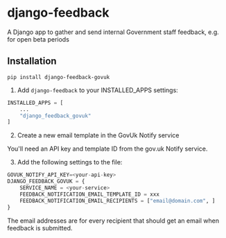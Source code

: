 # django-feedback

A Django app to gather and send internal Government staff feedback, e.g. for open beta periods

## Installation

```
pip install django-feedback-govuk
```

1. Add `django-feedback` to your INSTALLED_APPS settings:

```py
INSTALLED_APPS = [
    ...
    "django_feedback_govuk"
]
```

2. Create a new email template in the GovUk Notify service

You'll need an API key and template ID from the gov.uk Notify service.

3. Add the following settings to the file:

```py
GOVUK_NOTIFY_API_KEY=<your-api-key>
DJANGO_FEEDBACK_GOVUK = {
    SERVICE_NAME = <your-service>
    FEEDBACK_NOTIFICATION_EMAIL_TEMPLATE_ID = xxx
    FEEDBACK_NOTIFICATION_EMAIL_RECIPIENTS = ["email@domain.com", ]
}
```

The email addresses are for every recipient that should get an email when feedback is submitted.

<!--
3. Load the template tags into your template:

```py

```

... or use the built-in templates:

```py

```
-->
